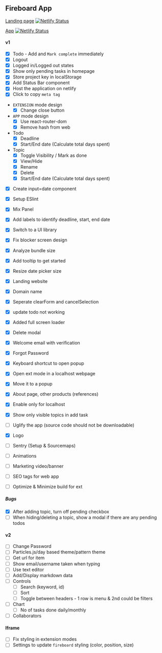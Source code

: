 ## Fireboard App

[Landing page](https://www.fireboardapp.com) [![Netlify Status](https://api.netlify.com/api/v1/badges/b3597871-5967-40c9-9466-781bfff4b030/deploy-status)](https://app.netlify.com/sites/fireboardapp/deploys)

[App](https://web.fireboardapp.com) [![Netlify Status](https://api.netlify.com/api/v1/badges/7e4ec2a9-a148-4134-9ea2-1ba23baffb59/deploy-status)](https://app.netlify.com/sites/fireboard/deploys)

#### v1

- [x] Todo - Add and `Mark complete` immediately
- [x] Logout
- [x] Logged in/Logged out states
- [x] Show only pending tasks in homepage
- [x] Store project key in localStorage
- [x] Add Status Bar component
- [x] Host the application on netlify
- [x] Click to copy `meta tag`
- `EXTENSION` mode design
  - [x] Change close button
- `APP` mode design
  - [x] Use react-router-dom
  - [x] Remove hash from web
- Todo
  - [x] Deadline
  - [x] Start/End date (Calculate total days spent)
- Topic
  - [x] Toggle Visibility / Mark as done
  - [x] View/Hide
  - [x] Rename
  - [x] Delete
  - [x] Start/End date (Calculate total days spent)
- [x] Create input=date component
- [x] Setup ESlint
- [x] Mix Panel
- [x] Add labels to identify deadline, start, end date
- [x] Switch to a UI library
- [x] Fix blocker screen design
- [x] Analyze bundle size
- [x] Add tooltip to get started
- [x] Resize date picker size
- [x] Landing website
- [x] Domain name
- [x] Seperate clearForm and cancelSelection
- [x] update todo not working
- [x] Added full screen loader
- [x] Delete modal
- [x] Welcome email with verification
- [x] Forgot Password
- [x] Keyboard shortcut to open popup
- [x] Open ext mode in a localhost webpage
- [x] Move it to a popup
- [x] About page, other products (references)
- [x] Enable only for localhost
- [x] Show only visible topics in add task
- [ ] Uglify the app (source code should not be downloadable)

- [x] Logo
- [ ] Sentry (Setup & Sourcemaps)
- [ ] Animations
- [ ] Marketing video/banner
- [ ] SEO tags for web app
- [ ] Optimize & Minimize build for ext

##### Bugs

- [x] After adding topic, turn off pending checkbox
- [ ] When hiding/deleting a topic, show a modal if there are any pending todos

#### v2

- [ ] Change Password
- [ ] Particles.js/day based theme/pattern theme
- [ ] Get url for item
- [ ] Show email/username taken when typing
- [ ] Use text editor
- [ ] Add/Display markdown data
- [ ] Controls
  - [ ] Search (keyword, id)
  - [ ] Sort
  - [ ] Toggle between headers - 1 row is menu & 2nd could be filters
- [ ] Chart
  - [ ] No of tasks done daily/monthly
- [ ] Collaborators

#### Iframe

- [ ] Fix styling in extension modes
- [ ] Settings to update `fireboard` styling (color, position, size)
